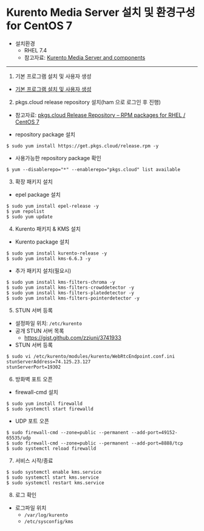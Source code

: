 # Kurento Media Server 설치 및 환경구성 for CentOS 7

  * 설치환경
    * RHEL 7.4
    * 참고자료: [Kurento Media Server and components](https://github.com/pkgs-cloud/kurento/blob/master/README.md)
   
---
1. 기본 프로그램 설치 및 사용자 생성
  * [기본 프로그램 설치 및 사용자 생성](./default/00-etc.md)
  
2. pkgs.cloud release repository 설치(ham 으로 로그인 후 진행)
  * 참고자료: [pkgs.cloud Release Repository – RPM packages for RHEL / CentOS 7](https://github.com/pkgs-cloud/release)
  
  * repository package 설치
  ```
  $ sudo yum install https://get.pkgs.cloud/release.rpm -y
  ```
  * 사용가능한 repository package 확인
  ```
  $ yum --disablerepo="*" --enablerepo="pkgs.cloud" list available
  ```

3. 확장 패키지 설치
  * epel package 설치
  ```
  $ sudo yum install epel-release -y
  $ yum repolist
  $ sudo yum update
  ```
4. Kurento 패키지 & KMS 설치
  * Kurento package 설치
  ```
  $ sudo yum install kurento-release -y
  $ sudo yum install kms-6.6.3 -y
  ```
  * 추가 패키지 설치(필요시)
  ```
  $ sudo yum install kms-filters-chroma -y
  $ sudo yum install kms-filters-crowddetector -y
  $ sudo yum install kms-filters-platedetector -y
  $ sudo yum install kms-filters-pointerdetector -y
  ```
5. STUN 서버 등록
  * 설정파일 위치: ``` /etc/kurento ```
  * 공개 STUN 서버 목록
    * https://gist.github.com/zziuni/3741933
  * STUN 서버 등록
  ```
  $ sudo vi /etc/kurento/modules/kurento/WebRtcEndpoint.conf.ini
  stunServerAddress=74.125.23.127
  stunServerPort=19302
  ```
6. 방화벽 포트 오픈
  * firewall-cmd 설치
  ```
  $ sudo yum install firewalld
  $ sudo systemctl start firewalld
  ```
  * UDP 포트 오픈
  ```
  $ sudo firewall-cmd --zone=public --permanent --add-port=49152-65535/udp
  $ sudo firewall-cmd --zone=public --permanent --add-port=8888/tcp
  $ sudo systemctl reload firewalld
  ```
7. 서비스 시작/종료
  ``` 
  $ sudo systemctl enable kms.service
  $ sudo systemctl start kms.service
  $ sudo systemctl restart kms.service
  ``` 
8. 로그 확인
  * 로그파일 위치
    * ``` /var/log/kurento ```
    * ``` /etc/sysconfig/kms ```
